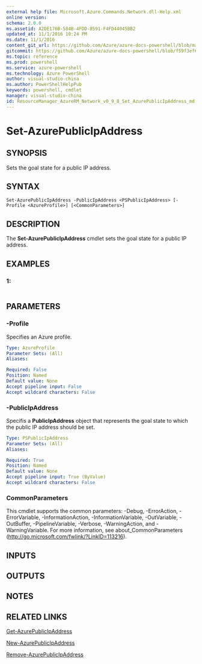 ```yaml
---
external help file: Microsoft.Azure.Commands.Network.dll-Help.xml
online version: 
schema: 2.0.0
ms.assetid: A2DE176B-584B-4FDD-8591-F4FD44045BB2
updated_at: 11/1/2016 10:24 PM
ms.date: 11/1/2016
content_git_url: https://github.com/Azure/azure-docs-powershell/blob/master/azureps-cmdlets-docs/ResourceManager/AzureRM.Network/v0.9.8/Set-AzurePublicIpAddress.md
gitcommit: https://github.com/Azure/azure-docs-powershell/blob/f59f3ef60bc592383812213e69fd77ba950759ed/azureps-cmdlets-docs/ResourceManager/AzureRM.Network/v0.9.8/Set-AzurePublicIpAddress.md
ms.topic: reference
ms.prod: powershell
ms.service: azure-powershell
ms.technology: Azure PowerShell
author: visual-studio-china
ms.author: PowerShellHelpPub
keywords: powershell, cmdlet
manager: visual-studio-china
id: ResourceManager_AzureRM_Network_v0_9_8_Set_AzurePublicIpAddress_md
---
```


# Set-AzurePublicIpAddress

## SYNOPSIS
Sets the goal state for a public IP address.

## SYNTAX

```
Set-AzurePublicIpAddress -PublicIpAddress <PSPublicIpAddress> [-Profile <AzureProfile>] [<CommonParameters>]
```

## DESCRIPTION
The **Set-AzurePublicIpAddress** cmdlet sets the goal state for a public IP address.

## EXAMPLES

### 1:
```

```

## PARAMETERS

### -Profile
Specifies an Azure profile.

```yaml
Type: AzureProfile
Parameter Sets: (All)
Aliases: 

Required: False
Position: Named
Default value: None
Accept pipeline input: False
Accept wildcard characters: False
```

### -PublicIpAddress
Specifis a **PublicIpAddress** object that represents the goal state to which the public IP address should be set.

```yaml
Type: PSPublicIpAddress
Parameter Sets: (All)
Aliases: 

Required: True
Position: Named
Default value: None
Accept pipeline input: True (ByValue)
Accept wildcard characters: False
```

### CommonParameters
This cmdlet supports the common parameters: -Debug, -ErrorAction, -ErrorVariable, -InformationAction, -InformationVariable, -OutVariable, -OutBuffer, -PipelineVariable, -Verbose, -WarningAction, and -WarningVariable. For more information, see about_CommonParameters (http://go.microsoft.com/fwlink/?LinkID=113216).

## INPUTS

## OUTPUTS

## NOTES

## RELATED LINKS

[Get-AzurePublicIpAddress](xref:ResourceManager/AzureRM.Network/v0.9.8/Get-AzurePublicIpAddress.md)

[New-AzurePublicIpAddress](xref:ResourceManager/AzureRM.Network/v0.9.8/New-AzurePublicIpAddress.md)

[Remove-AzurePublicIpAddress](xref:ResourceManager/AzureRM.Network/v0.9.8/Remove-AzurePublicIpAddress.md)



